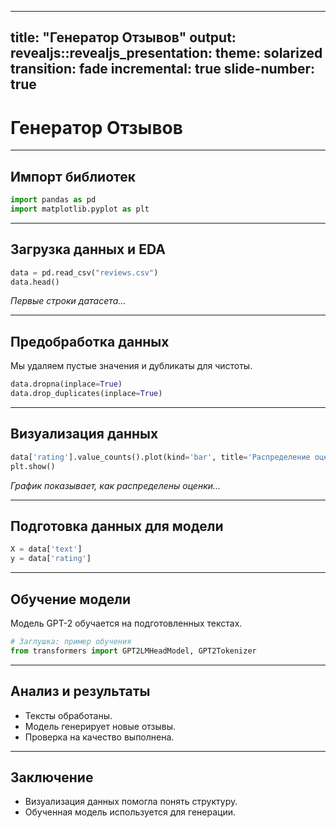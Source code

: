 
---
title: "Генератор Отзывов"
output:
  revealjs::revealjs_presentation:
    theme: solarized
    transition: fade
    incremental: true
    slide-number: true
---

# Генератор Отзывов

---

## Импорт библиотек

```python
import pandas as pd
import matplotlib.pyplot as plt
```

---

## Загрузка данных и EDA

```python
data = pd.read_csv("reviews.csv")
data.head()
```
*Первые строки датасета...*

---

## Предобработка данных

Мы удаляем пустые значения и дубликаты для чистоты.

```python
data.dropna(inplace=True)
data.drop_duplicates(inplace=True)
```

---

## Визуализация данных

```python
data['rating'].value_counts().plot(kind='bar', title='Распределение оценок')
plt.show()
```

*График показывает, как распределены оценки...*

---

## Подготовка данных для модели

```python
X = data['text']
y = data['rating']
```

---

## Обучение модели

Модель GPT-2 обучается на подготовленных текстах.

```python
# Заглушка: пример обучения
from transformers import GPT2LMHeadModel, GPT2Tokenizer
```

---

## Анализ и результаты

- Тексты обработаны.
- Модель генерирует новые отзывы.
- Проверка на качество выполнена.

---

## Заключение

- Визуализация данных помогла понять структуру.
- Обученная модель используется для генерации.

